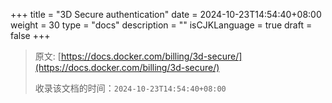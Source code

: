 +++
title = "3D Secure authentication"
date = 2024-10-23T14:54:40+08:00
weight = 30
type = "docs"
description = ""
isCJKLanguage = true
draft = false
+++

> 原文: [https://docs.docker.com/billing/3d-secure/](https://docs.docker.com/billing/3d-secure/)
>
> 收录该文档的时间：`2024-10-23T14:54:40+08:00`
